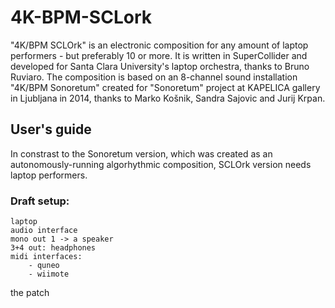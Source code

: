 # 4K-BPM-SCLork

"4K/BPM SCLOrk" is an electronic composition for any amount of laptop performers - but preferably 10 or more. It is written in SuperCollider and developed for Santa Clara University's laptop orchestra, thanks to Bruno Ruviaro. The composition is based on an 8-channel sound installation "4K/BPM Sonoretum" created for "Sonoretum" project at KAPELICA gallery in Ljubljana in 2014, thanks to Marko Košnik, Sandra Sajovic and Jurij Krpan.

## User's guide

In constrast to the Sonoretum version, which was created as an autonomously-running algorhythmic composition, SCLOrk version needs laptop performers.

### Draft setup:

    laptop
    audio interface
    mono out 1 -> a speaker
    3+4 out: headphones
    midi interfaces:
        - quneo
        - wiimote

the patch